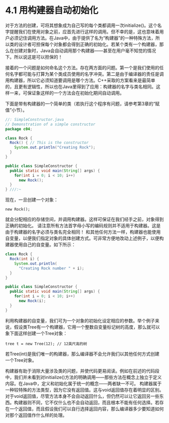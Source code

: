 # 4.1 用构建器自动初始化


对于方法的创建，可将其想象成为自己写的每个类都调用一次initialize()。这个名字提醒我们在使用对象之前，应首先进行这样的调用。但不幸的是，这也意味着用户必须记住调用方法。在Java中，由于提供了名为“构建器”的一种特殊方法，所以类的设计者可担保每个对象都会得到正确的初始化。若某个类有一个构建器，那么在创建对象时，Java会自动调用那个构建器——甚至在用户毫不知觉的情况下。所以说这是可以担保的！

接着的一个问题是如何命名这个方法。存在两方面的问题。第一个是我们使用的任何名字都可能与打算为某个类成员使用的名字冲突。第二是由于编译器的责任是调用构建器，所以它必须知道要调用是哪个方法。C++采取的方案看来是最简单的，且更有逻辑性，所以也在Java里得到了应用：构建器的名字与类名相同。这样一来，可保证象这样的一个方法会在初始化期间自动调用。

下面是带有构建器的一个简单的类（若执行这个程序有问题，请参考第3章的“赋值”小节）。

```java
//: SimpleConstructor.java
// Demonstration of a simple constructor
package c04;

class Rock {
  Rock() { // This is the constructor
    System.out.println("Creating Rock");
  }
}

public class SimpleConstructor {
  public static void main(String[] args) {
    for(int i = 0; i < 10; i++)
      new Rock();
  }
} ///:~
```

现在，一旦创建一个对象：

```
new Rock();
```

就会分配相应的存储空间，并调用构建器。这样可保证在我们经手之前，对象得到正确的初始化。
请注意所有方法首字母小写的编码规则并不适用于构建器。这是由于构建器的名字必须与类名完全相同！
和其他任何方法一样，构建器也能使用自变量，以便我们指定对象的具体创建方式。可非常方便地改动上述例子，以便构建器使用自己的自变量。如下所示：

```java
class Rock {
  Rock(int i) {
    System.out.println(
      "Creating Rock number " + i);
  }
}

public class SimpleConstructor {
  public static void main(String[] args) {
    for(int i = 0; i < 10; i++)
      new Rock(i);
  }
}
```


利用构建器的自变量，我们可为一个对象的初始化设定相应的参数。举个例子来说，假设类Tree有一个构建器，它用一个整数自变量标记树的高度，那么就可以象下面这样创建一个Tree对象：

```
tree t = new Tree(12); // 12英尺高的树
```

若Tree(int)是我们唯一的构建器，那么编译器不会允许我们以其他任何方式创建一个Tree对象。

构建器有助于消除大量涉及类的问题，并使代码更易阅读。例如在前述的代码段中，我们并未看到对initialize()方法的明确调用——那些方法在概念上独立于定义内容。在Java中，定义和初始化属于统一的概念——两者缺一不可。
构建器属于一种较特殊的方法类型，因为它没有返回值。这与void返回值存在着明显的区别。对于void返回值，尽管方法本身不会自动返回什么，但仍然可以让它返回另一些东西。构建器则不同，它不仅什么也不会自动返回，而且根本不能有任何选择。若存在一个返回值，而且假设我们可以自行选择返回内容，那么编译器多少要知道如何对那个返回值作什么样的处理。
